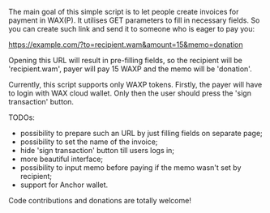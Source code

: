 The main goal of this simple script is to let people create invoices for payment in WAX(P).
It utilises GET parameters to fill in necessary fields. So you can create such link and send it to someone who is eager
to pay you:

https://example.com/?to=recipient.wam&amount=15&memo=donation

Opening this URL will result in pre-filling fields, so the recipient will be 'recipient.wam', payer will pay 15 WAXP
and the memo will be 'donation'.

Currently, this script supports only WAXP tokens. 
Firstly, the payer will have to login with WAX cloud wallet. Only then the user should press the 'sign transaction'
button. 

TODOs:

* possibility to prepare such an URL by just filling fields on separate page;
* possibility to set the name of the invoice;
* hide 'sign transaction' button till users logs in;
* more beautiful interface;
* possibility to input memo before paying if the memo wasn't set by recipient;
* support for Anchor wallet.

Code contributions and donations are totally welcome!